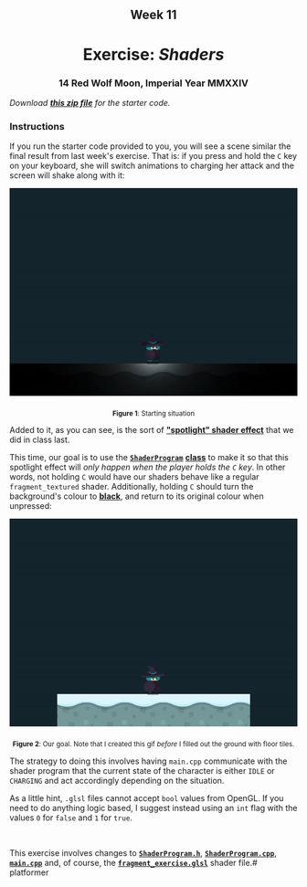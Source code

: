 <h2 align=center>Week 11</h2>

<h1 align=center>Exercise: <em>Shaders</em></h1>

<h3 align=center>14 Red Wolf Moon, Imperial Year MMXXIV</h3>

_Download [**this zip file**](exercises/effects/SDLProject.zip) for the starter code._

### Instructions

If you run the starter code provided to you, you will see a scene similar the final result from last week's exercise. That is: if you press and hold the `C` key on your keyboard, she will switch animations to charging her attack and the screen will shake along with it:

<p align=center><img src="assets/start.gif"></img></p>

<p align=center><sub><strong>Figure 1</strong>: Starting situation</sub></p>

Added to it, as you can see, is the sort of [**"spotlight" shader effect**](https://github.com/sebastianromerocruz/CS3113-material/tree/main/lectures/shaders#part-3-2d-lighting) that we did in class last.

This time, our goal is to use the [**`ShaderProgram`**](SDLProject/ShaderProgram.cpp) [**class**](SDLProject/ShaderProgram.h) to make it so that this spotlight effect will _only happen when the player holds the `C` key_. In other words, not holding `C` would have our shaders behave like a regular `fragment_textured` shader. Additionally, holding `C` should turn the background's colour to [**black**](https://html-color.codes/color-names/black), and return to its original colour when unpressed:

<p align=center><img src="assets/final.gif"></img></p>

<p align=center><sub><strong>Figure 2</strong>: Our goal. Note that I created this gif <em>before</em> I filled out the ground with floor tiles.</sub></p>

The strategy to doing this involves having `main.cpp` communicate with the shader program that the current state of the character is either `IDLE` or `CHARGING` and act accordingly depending on the situation.

As a little hint, `.glsl` files cannot accept `bool` values from OpenGL. If you need to do anything logic based, I suggest instead using an `int` flag with the values `0` for `false` and `1` for `true`.

<br>

This exercise involves changes to [**`ShaderProgram.h`**](SDLProject/ShaderProgram.h), [**`ShaderProgram.cpp`**](SDLProject/ShaderProgram.cpp), [**`main.cpp`**](SDLProject/main.cpp) and, of course, the [**`fragment_exercise.glsl`**](SDLProject/shaders/fragment_exercise.glsl) shader file.# platformer
